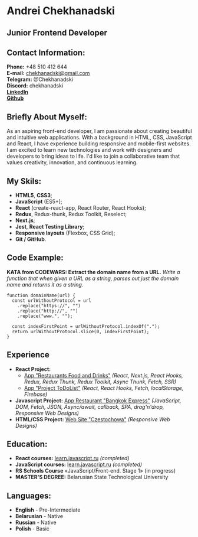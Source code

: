 # Andrei Chekhanadski

## Junior Frontend Developer

## Contact Information:

**Phone:** +48 510 412 644\
**E-mail:** chekhanadski@gmail.com\
**Telegram:** @Chekhanadski\
**Discord:** chekhanadski\
[**LinkedIn**](https://www.linkedin.com/in/chekhanadski/)\
[**Github**](https://github.com/Chekhanadski)

## Briefly About Myself:

As an aspiring front-end developer, I am passionate about creating beautiful and intuitive web applications. With a background in HTML, CSS, JavaScript and React, I have experience building responsive and mobile-first websites. I am excited to learn new technologies and work with designers and developers to bring ideas to life. I'd like to join a collaborative team that values creativity, innovation, and continuous learning.

## My Skils:

- **HTML5**, **CSS3**;
- **JavaScript** (ES5+);
- **React** (create-react-app, React Router, React Hooks);
- **Redux**, Redux-thunk, Redux Toolkit, Reselect;
- **Next.js**;
- **Jest**, **React Testing Library**;
- **Responsive layouts** (Flexbox, CSS Grid);
- **Git / GitHub**.

## Code Example:

**KATA from CODEWARS: Extract the domain name from a URL.** _Write a function that when given a URL as a string, parses out just the domain name and returns it as a string._

```
function domainName(url) {
  const urlWithoutProtocol = url
    .replace("https://", "")
    .replace("http://", "")
    .replace("www.", "");

  const indexFirstPoint = urlWithoutProtocol.indexOf(".");
  return urlWithoutProtocol.slice(0, indexFirstPoint);
}
```

## Experience

- **React Project:**
  - [App "Restaurants Food and Drinks"](https://github.com/Chekhanadski/Delivery_app_react) _(React, Next.js, React Hooks, Redux, Redux Thunk, Redux Toolkit, Async Thunk, Fetch, SSR)_
  - [App "Project ToDoList"](https://github.com/Chekhanadski/Project_ToDoList) _(React, React Hooks, Fetch, localStorage, Firebase)_
- **Javascript Project:** [App Restaurant "Bangkok Express"](https://github.com/Chekhanadski/Restaurant_app_JavaScript) _(JavaScript, DOM, Fetch, JSON, Async/await, callback, SPA, drag'n'drop, Responsive Web Designs)_
- **HTML/CSS Project:** [Web Site "Czestochowa"](https://github.com/Chekhanadski/Czestochowa_website_HTML-CSS) _(Responsive Web Designs)_

## Education:

- **React courses:** [learn.javascript.ru](https://learn.javascript.ru/courses/jsbasic) _(completed)_
- **JavaScript courses:** [learn.javascript.ru](https://learn.javascript.ru/courses/jsbasic) _(completed)_
- **RS Schools Course** «JavaScript/Front-end. Stage 1» (in progress)
- **MASTER'S DEGREE:** Belarusian State Technological University

## Languages:

- **English** - Pre-Intermediate
- **Belarusian** - Native
- **Russian** - Native
- **Polish** - Basic
